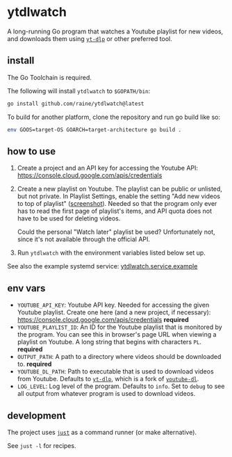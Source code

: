 # ytdlwatch

A long-running Go program that watches a Youtube playlist for new videos, and
downloads them using [`yt-dlp`][yt-dlp] or other preferred tool.

## install

The Go Toolchain is required.

The following will install `ytdlwatch` to `$GOPATH/bin`:

```sh
go install github.com/raine/ytdlwatch@latest
```

To build for another platform, clone the repository and run go build like so:

```sh
env GOOS=target-OS GOARCH=target-architecture go build .
```

## how to use

1. Create a project and an API key for accessing the Youtube API:
   https://console.cloud.google.com/apis/credentials

2. Create a new playlist on Youtube. The playlist can be public or unlisted, but
   not private. In Playlist Settings, enable the setting "Add new videos to top
   of playlist"
   ([screenshot](https://user-images.githubusercontent.com/11027/162623093-046a8400-8438-4261-b2c5-e4517dc28be7.png)).
   Needed so that the program only ever has to read the first page of playlist's
   items, and API quota does not have to be used for deleting videos.

   Could the personal "Watch later" playlist be used? Unfortunately not, since
   it's not available through the official API.

3. Run `ytdlwatch` with the environment variables listed below set up.

See also the example systemd service:
[ytdlwatch.service.example][example-systemd-service]

## env vars

- `YOUTUBE_API_KEY`: Youtube API key. Needed for accessing the given Youtube
  playlist. Create one here (and a new project, if necessary):
  https://console.cloud.google.com/apis/credentials **required**
- `YOUTUBE_PLAYLIST_ID`: An ID for the Youtube playlist that is monitored by the
  program. You can see this in browser's page URL when viewing a playlist on
  Youtube. A long string that begins with characters `PL`. **required**
- `OUTPUT_PATH`: A path to a directory where videos should be downloaded to.
  **required**
- `YOUTUBE_DL_PATH`: Path to executable that is used to download videos from
  Youtube. Defaults to [`yt-dlp`][yt-dlp], which is a fork of
  [`youtube-dl`][youtube-dl].
- `LOG_LEVEL`: Log level of the program. Defaults to `info`. Set to `debug` to
  see all output from whatever program is used to download videos.

## development

The project uses [`just`](https://github.com/casey/just) as a command runner (or
make alternative).

See `just -l` for recipes.

[yt-dlp]: https://github.com/yt-dlp/yt-dlp
[youtube-dl]: https://github.com/ytdl-org/youtube-dl
[example-systemd-service]:
  https://github.com/raine/ytdlwatch/blob/master/ytdlwatch.service.example

